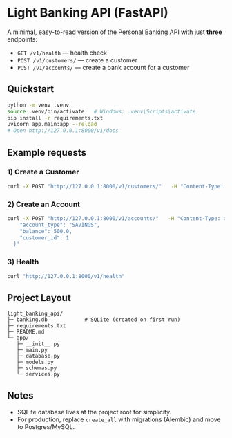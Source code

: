 # Light Banking API (FastAPI)

A minimal, easy-to-read version of the Personal Banking API with just **three** endpoints:

- `GET /v1/health` — health check
- `POST /v1/customers/` — create a customer
- `POST /v1/accounts/` — create a bank account for a customer

## Quickstart

```bash
python -m venv .venv
source .venv/bin/activate   # Windows: .venv\Scripts\activate
pip install -r requirements.txt
uvicorn app.main:app --reload
# Open http://127.0.0.1:8000/v1/docs
```

## Example requests

### 1) Create a Customer
```bash
curl -X POST "http://127.0.0.1:8000/v1/customers/"   -H "Content-Type: application/json"   -d '{"name":"Rahul"}'
```

### 2) Create an Account
```bash
curl -X POST "http://127.0.0.1:8000/v1/accounts/"   -H "Content-Type: application/json"   -d '{
    "account_type": "SAVINGS",
    "balance": 500.0,
    "customer_id": 1
  }'
```

### 3) Health
```bash
curl "http://127.0.0.1:8000/v1/health"
```

## Project Layout

```
light_banking_api/
├─ banking.db            # SQLite (created on first run)
├─ requirements.txt
├─ README.md
└─ app/
   ├─ __init__.py
   ├─ main.py
   ├─ database.py
   ├─ models.py
   ├─ schemas.py
   └─ services.py
```

## Notes
- SQLite database lives at the project root for simplicity.
- For production, replace `create_all` with migrations (Alembic) and move to Postgres/MySQL.
